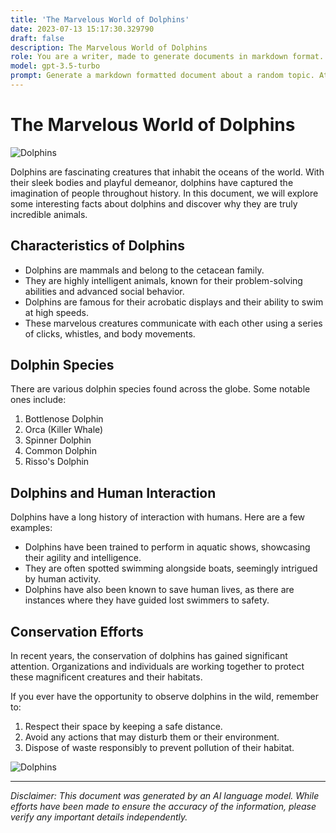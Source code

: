 ```yaml
---
title: 'The Marvelous World of Dolphins'
date: 2023-07-13 15:17:30.329790
draft: false
description: The Marvelous World of Dolphins
role: You are a writer, made to generate documents in markdown format. It is very important that all of the documents you generate are in valid markdown format.
model: gpt-3.5-turbo
prompt: Generate a markdown formatted document about a random topic. At the bottom, include a disclaimer explaining that the document was generated by you. The first line of the document should be the title. Make sure that the entire document is in proper markdown format, using a mix of various tags to make the document visually appealing.
---
```


# The Marvelous World of Dolphins

![Dolphins](https://images.unsplash.com/photo-1545239359-2d4655913c99)

Dolphins are fascinating creatures that inhabit the oceans of the world. With their sleek bodies and playful demeanor, dolphins have captured the imagination of people throughout history. In this document, we will explore some interesting facts about dolphins and discover why they are truly incredible animals.

## Characteristics of Dolphins

- Dolphins are mammals and belong to the cetacean family.
- They are highly intelligent animals, known for their problem-solving abilities and advanced social behavior.
- Dolphins are famous for their acrobatic displays and their ability to swim at high speeds.
- These marvelous creatures communicate with each other using a series of clicks, whistles, and body movements.

## Dolphin Species

There are various dolphin species found across the globe. Some notable ones include:

1. Bottlenose Dolphin
2. Orca (Killer Whale)
3. Spinner Dolphin
4. Common Dolphin
5. Risso's Dolphin

## Dolphins and Human Interaction

Dolphins have a long history of interaction with humans. Here are a few examples:

- Dolphins have been trained to perform in aquatic shows, showcasing their agility and intelligence.
- They are often spotted swimming alongside boats, seemingly intrigued by human activity.
- Dolphins have also been known to save human lives, as there are instances where they have guided lost swimmers to safety.

## Conservation Efforts

In recent years, the conservation of dolphins has gained significant attention. Organizations and individuals are working together to protect these magnificent creatures and their habitats.

If you ever have the opportunity to observe dolphins in the wild, remember to:

1. Respect their space by keeping a safe distance.
2. Avoid any actions that may disturb them or their environment.
3. Dispose of waste responsibly to prevent pollution of their habitat.

![Dolphins](https://images.unsplash.com/photo-1441129379835-843e47de4f67)

***

*Disclaimer: This document was generated by an AI language model. While efforts have been made to ensure the accuracy of the information, please verify any important details independently.*
